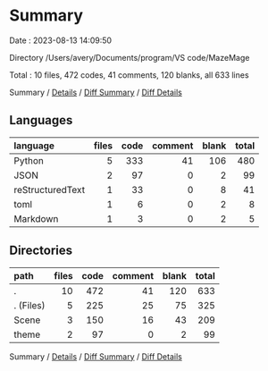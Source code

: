 # Summary

Date : 2023-08-13 14:09:50

Directory /Users/avery/Documents/program/VS code/MazeMage

Total : 10 files,  472 codes, 41 comments, 120 blanks, all 633 lines

Summary / [Details](details.md) / [Diff Summary](diff.md) / [Diff Details](diff-details.md)

## Languages
| language | files | code | comment | blank | total |
| :--- | ---: | ---: | ---: | ---: | ---: |
| Python | 5 | 333 | 41 | 106 | 480 |
| JSON | 2 | 97 | 0 | 2 | 99 |
| reStructuredText | 1 | 33 | 0 | 8 | 41 |
| toml | 1 | 6 | 0 | 2 | 8 |
| Markdown | 1 | 3 | 0 | 2 | 5 |

## Directories
| path | files | code | comment | blank | total |
| :--- | ---: | ---: | ---: | ---: | ---: |
| . | 10 | 472 | 41 | 120 | 633 |
| . (Files) | 5 | 225 | 25 | 75 | 325 |
| Scene | 3 | 150 | 16 | 43 | 209 |
| theme | 2 | 97 | 0 | 2 | 99 |

Summary / [Details](details.md) / [Diff Summary](diff.md) / [Diff Details](diff-details.md)